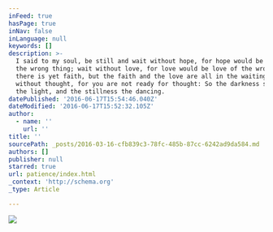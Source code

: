 ```yaml
---
inFeed: true
hasPage: true
inNav: false
inLanguage: null
keywords: []
description: >-
  I said to my soul, be still and wait without hope, for hope would be hope for
  the wrong thing; wait without love, for love would be love of the wrong thing;
  there is yet faith, but the faith and the love are all in the waiting. Wait
  without thought, for you are not ready for thought: So the darkness shall be
  the light, and the stillness the dancing.
datePublished: '2016-06-17T15:54:46.040Z'
dateModified: '2016-06-17T15:52:32.105Z'
author:
  - name: ''
    url: ''
title: ''
sourcePath: _posts/2016-03-16-cfb839c3-78fc-485b-87cc-6242ad9da584.md
authors: []
publisher: null
starred: true
url: patience/index.html
_context: 'http://schema.org'
_type: Article

---
```

![](https://the-grid-user-content.s3-us-west-2.amazonaws.com/98a71c09-ea0c-4d59-9036-c3b498a5e508.jpg)